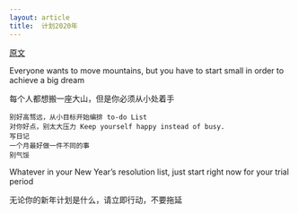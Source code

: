```yaml
---
layout: article
title:  计划2020年
---
```


[原文](https://dev.to/vicky209/best-new-year-s-resolutions-that-you-can-actually-keep-in-2020-cia)


Everyone wants to move mountains, but you have to start small in order to achieve a big dream

每个人都想搬一座大山，但是你必须从小处着手


```
别好高骛远，从小目标开始编排 to-do List
对你好点，别太大压力 Keep yourself happy instead of busy.
写日记
一个月最好做一件不同的事
别气馁
```

Whatever in your New Year’s resolution list, just start right now for your trial period

无论你的新年计划是什么，请立即行动，不要拖延